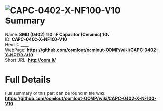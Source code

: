 
![CAPC-0402-X-NF100-V10](https://github.com/oomlout/oomlout-OOMP/blob/master/parts/CAPC-0402-X-NF100-V10/CAPC-0402-X-NF100-V10_420.jpg)   
Summary
=================
  
Name: __SMD (0402) 110 nF Capacitor (Ceramic) 10v__    
ID: __CAPC-0402-X-NF100-V10__   
Hex ID: ____   
WebPage: __https://github.com/oomlout/oomlout-OOMP/wiki/CAPC-0402-X-NF100-V10__   
Short URL: __http://oom.lt/__   

Full Details
==========================
Full summary of this part can be found in the wiki:   
__https://github.com/oomlout/oomlout-OOMP/wiki/CAPC-0402-X-NF100-V10__    

